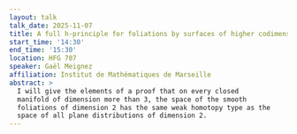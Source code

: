 ```yaml
---
layout: talk
talk_date: 2025-11-07
title: A full h-principle for foliations by surfaces of higher codimensions
start_time: '14:30'
end_time: '15:30'
location: HFG 707
speaker: Gaël Meignez
affiliation: Institut de Mathématiques de Marseille
abstract: >
  I will give the elements of a proof that on every closed
  manifold of dimension more than 3, the space of the smooth
  foliations of dimension 2 has the same weak homotopy type as the
  space of all plane distributions of dimension 2.
---
```

